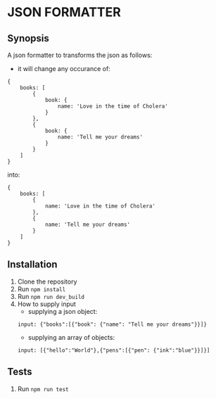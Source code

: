 # JSON FORMATTER

## Synopsis

A json formatter to transforms the json as follows:
* it will change any occurance of:
```
{
    books: [
        {
            book: {
                name: 'Love in the time of Cholera'
            }
        },
        {
            book: {
                name: 'Tell me your dreams'
            }
        }
    ]
}
```
into:
 ```
 {
     books: [
         {
             name: 'Love in the time of Cholera'
         },
         {
             name: 'Tell me your dreams'
         }
     ]
 }

 ```

 ## Installation
 1. Clone the repository
 2. Run `npm install`
 3. Run `npm run dev_build`
 4. How to supply input
    - supplying a json object:
    ```
    input: {"books":[{"book": {"name": "Tell me your dreams"}}]}
    ```
    - supplying an array of objects:
    ```
    input: [{"hello":"World"},{"pens":[{"pen": {"ink":"blue"}}]}]
    ```

 ## Tests
 1. Run `npm run test`